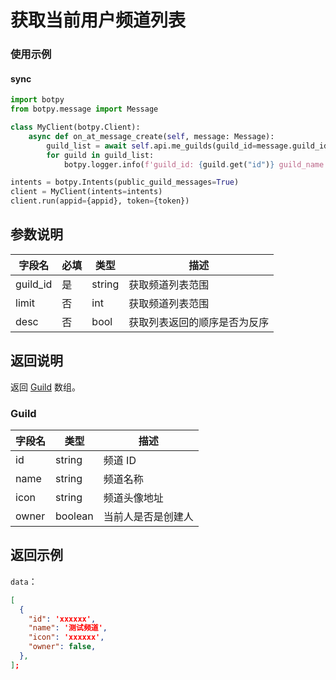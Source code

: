 # 获取当前用户频道列表

### 使用示例
#### sync
```python
import botpy
from botpy.message import Message

class MyClient(botpy.Client):
    async def on_at_message_create(self, message: Message):
        guild_list = await self.api.me_guilds(guild_id=message.guild_id, limit=100, desc=True)
        for guild in guild_list:
            botpy.logger.info(f'guild_id: {guild.get("id")} guild_name: {guild.get("name")}')

intents = botpy.Intents(public_guild_messages=True)
client = MyClient(intents=intents)
client.run(appid={appid}, token={token})
```


## 参数说明

| 字段名  | 必填 | 类型                      | 描述             |
| ------- | ---- | ------------------------- | ---------------- |
| guild_id | 是   | string | 获取频道列表范围 |
| limit | 否   | int | 获取频道列表范围 |
| desc | 否   |  bool | 获取列表返回的顺序是否为反序 |

## 返回说明

返回 [Guild](#guild) 数组。

### Guild

| 字段名 | 类型    | 描述               |
| ------ | ------- | ------------------ |
| id     | string  | 频道 ID            |
| name   | string  | 频道名称           |
| icon   | string  | 频道头像地址       |
| owner  | boolean | 当前人是否是创建人 |

## 返回示例

`data`：

```json
[
  {
    "id": 'xxxxxx',
    "name": '测试频道',
    "icon": 'xxxxxx',
    "owner": false,
  },
];
```
